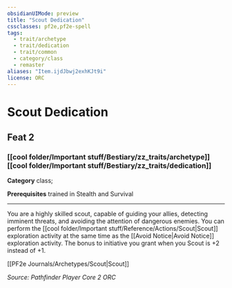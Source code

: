 ```yaml
---
obsidianUIMode: preview
title: "Scout Dedication"
cssclasses: pf2e,pf2e-spell
tags:
  - trait/archetype
  - trait/dedication
  - trait/common
  - category/class
  - remaster
aliases: "Item.ijdJbwj2exhKJt9i"
license: ORC
---
```

# Scout Dedication
## Feat 2
### [[cool folder/Important stuff/Bestiary/zz_traits/archetype]][[cool folder/Important stuff/Bestiary/zz_traits/dedication]]

**Category** class; 



**Prerequisites** trained in Stealth and Survival
* * *
You are a highly skilled scout, capable of guiding your allies, detecting imminent threats, and avoiding the attention of dangerous enemies. You can perform the [[cool folder/Important stuff/Reference/Actions/Scout|Scout]] exploration activity at the same time as the [[Avoid Notice|Avoid Notice]] exploration activity. The bonus to initiative you grant when you Scout is +2 instead of +1.

[[PF2e Journals/Archetypes/Scout|Scout]]

*Source: Pathfinder Player Core 2*
*ORC*